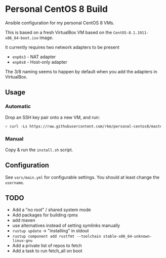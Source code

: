# Personal CentOS 8 Build

Ansible configuration for my personal CentOS 8 VMs.

This is based on a fresh VirtualBox VM based on the `CentOS-8.1.1911-x86_64-boot.iso` image.

It currently requires two network adapters to be present

- `enp0s3` - NAT adapter
- `enp0s8` - Host-only adapter

The 3/8 naming seems to happen by default when you add the adapters in VirtualBox.

## Usage

### Automatic

Drop an SSH key pair onto a new VM, and run:

```bash
> curl -Ls https://raw.githubusercontent.com/rkm/personal-centos8/master/install.sh | bash
```

### Manual

Copy & run the `install.sh` script.

## Configuration

See `vars/main.yml` for configurable settings. You should at least change the `username`.

## TODO

- Add a "no root" / shared system mode
- Add packages for building rpms
- add maven
- use alternatives instead of setting symlinks manually
- `rustup update` -> "installing" in stdout
- `rustup component add rustfmt --toolchain stable-x86_64-unknown-linux-gnu`
- Add a private list of repos to fetch
- Add a task to run fetch_all on boot
